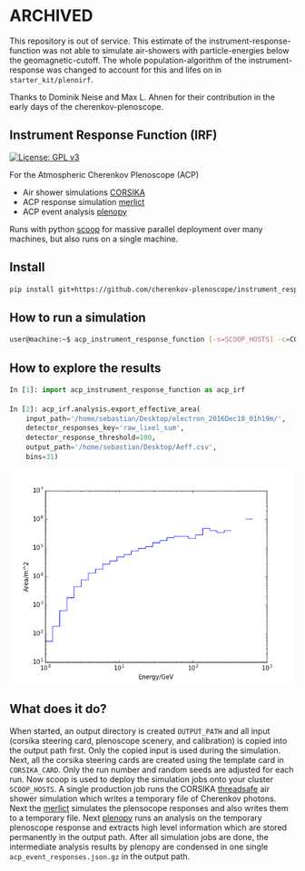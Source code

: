 ARCHIVED
========
This repository is out of service.
This estimate of the instrument-response-function was not able to simulate air-showers with particle-energies below the geomagnetic-cutoff. The whole population-algorithm of the instrument-response was changed to account for this and lifes on in ```starter_kit/plenoirf```.

Thanks to Dominik Neise and Max L. Ahnen for their contribution in the early days of the cherenkov-plenoscope.

Instrument Response Function (IRF)
----------------------------------

[![License: GPL v3](https://img.shields.io/badge/License-GPL%20v3-blue.svg)](https://www.gnu.org/licenses/gpl-3.0)

For the Atmospheric Cherenkov Plenoscope (ACP)

- Air shower simulations [CORSIKA](https://github.com/cherenkov-plenoscope/corsika_install)
- ACP response simulation [merlict](https://github.com/cherenkov-plenoscope/merlict_development_kit)
- ACP event analysis [plenopy](https://github.com/cherenkov-plenoscope/plenopy)

Runs with python [scoop](https://github.com/soravux/scoop) for massive parallel deployment over many machines, but also runs on a single machine.

## Install
```bash
pip install git+https://github.com/cherenkov-plenoscope/instrument_response_function
```

## How to run a simulation
```bash
user@machine:~$ acp_instrument_response_function [-s=SCOOP_HOSTS] -c=CORSIKA_CARD -o=OUTPUT -n=NUMBER_RUNS -a=ACP_DETECTOR -p=MCT_CONFIG -m=MCT_PROPAGATOR
```

## How to explore the results
```python
In [1]: import acp_instrument_response_function as acp_irf

In [2]: acp_irf.analysis.export_effective_area(
	input_path='/home/sebastian/Desktop/electron_2016Dec10_01h19m/', 
	detector_responses_key='raw_lixel_sum', 
	detector_response_threshold=100, 
	output_path='/home/sebastian/Desktop/Aeff.csv', 
	bins=31)
```

![img](example/example_effective_area_50mACP_electron_above_100pe.png)

## What does it do?
When started, an output directory is created ```OUTPUT_PATH``` and all input (corsika steering card, plenoscope scenery, and calibration) is copied into the output path first. Only the copied input is used during the simulation. Next, all the corsika steering cards are created using the template card in ```CORSIKA_CARD```. Only the run number and random seeds are adjusted for each run. Now scoop is used to deploy the simulation jobs onto your cluster ```SCOOP_HOSTS```. A single production job runs the CORSIKA [threadsafe](https://github.com/fact-project/merlict_development_kit) air shower simulation which writes a temporary file of Cherenkov photons. Next the [merlict](https://github.com/cherenkov-plenoscope/merlict_development_kit) simulates the plensocope responses and also writes them to a temporary file. Next [plenopy](https://github.com/cherenkov-plenoscope/plenopy) runs an analysis on the temporary plenoscope response and extracts high level information which are stored permanently in the output path. After all simulation jobs are done, the intermediate analysis results by plenopy are condensed in one single ```acp_event_responses.json.gz``` in the output path.
